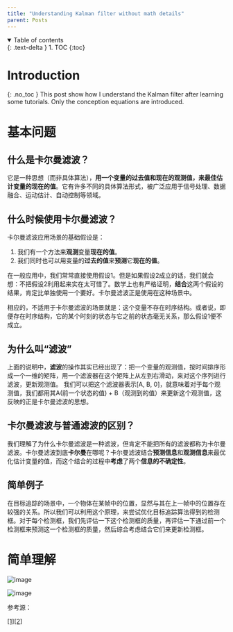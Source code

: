 ```yaml
---
title: "Understanding Kalman filter without math details"
parent: Posts
---
```

<details open markdown="block">
  <summary>
    Table of contents
  </summary>
  {: .text-delta }
1. TOC
{:toc}
</details>

# Introduction
{: .no_toc }
This post show how I understand the Kalman filter after learning some tutorials. Only the conception equations are introduced.

# 基本问题
## 什么是卡尔曼滤波？
它是一种思想（而非具体算法），**用一个变量的过去值和现在的观测值，来最佳估计变量的现在的值**。它有许多不同的具体算法形式，被广泛应用于信号处理、数据融合、运动估计、自动控制等领域。

## 什么时候使用卡尔曼滤波？
卡尔曼滤波应用场景的基础假设是：
1. 我们有一个方法来**观测**变量**现在的值**。
2. 我们同时也可以用变量的**过去的值**来**预测**它**现在的值**。

在一般应用中，我们常常直接使用假设1。但是如果假设2成立的话，我们就会想：不把假设2利用起来实在太可惜了。数学上也有严格证明，**结合**这两个假设的结果，肯定比单独使用一个要好。卡尔曼滤波正是使用在这种场景中。

相应的，不适用于卡尔曼滤波的场景就是：这个变量不存在时序结构。或者说，即便存在时序结构，它的某个时刻的状态与它之前的状态毫无关系，那么假设1便不成立。

## 为什么叫“滤波”
上面的说明中，**滤波**的操作其实已经出现了：把一个变量的观测值，按时间排序形成一个一维的矩阵，用一个滤波器在这个矩阵上从左到右滑动，来对这个序列进行滤波，更新观测值。
我们可以把这个滤波器表示[A, B, 0]，就意味着对于每个观测值，我们都用其A(前一个状态的值) + B（观测到的值）来更新这个观测值，这反映的正是卡尔曼滤波的思想。

## 卡尔曼滤波与普通滤波的区别？
我们理解了为什么卡尔曼滤波是一种滤波，但肯定不能把所有的滤波都称为卡尔曼滤波。卡尔曼滤波到底**卡尔曼**在哪呢？卡尔曼滤波结合**预测信息**和**观测信息**来最优化估计变量的值，而这个结合的过程中**考虑**了两个**信息的不确定性**。

## 简单例子
在目标追踪的场景中，一个物体在某帧中的位置，显然与其在上一帧中的位置存在较强的关系。所以我们可以利用这个原理，来尝试优化目标追踪算法得到的检测框。对于每个检测框，我们先评估一下这个检测框的质量，再评估一下通过前一个检测框来预测这一个检测框的质量，然后综合考虑结合它们来更新检测框。

# 简单理解
![image](https://github.com/user-attachments/assets/cc11f975-c21f-462a-947c-a97002a55f46)

![image](https://github.com/user-attachments/assets/5ee1c3ff-99c5-480a-8085-c839c2c466df)

参考源：

[[1]](https://blog.csdn.net/m0_37758063/article/details/132675858)[[2]](https://www.cnblogs.com/silence-cho/p/15112346.html)
